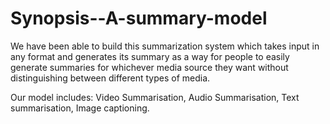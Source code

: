 # Synopsis--A-summary-model
We have been able to build this summarization system which takes input in any format and generates its summary as a way for people to easily generate summaries for whichever media source they want without distinguishing between different types of media.


Our model includes:
Video Summarisation,
Audio Summarisation,
Text summarisation,
Image captioning.


